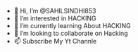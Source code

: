 - 👋 Hi, I’m @SAHILSINDHI853
- 👀 I’m interested in HACKING
- 🌱 I’m currently learning About HACKING
- 💞️ I’m looking to collaborate on Hacking
- 📫 Subscribe My Yt Channle

<!---
SAHILSINDHI853/SAHILSINDHI853 is a ✨ special ✨ repository because its `README.md` (this file) appears on your GitHub profile.
You can click the Preview link to take a look at your changes.
--->
